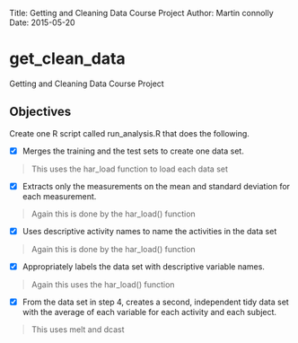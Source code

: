 
Title: Getting and Cleaning Data Course Project
Author: Martin connolly
Date: 2015-05-20

# get_clean_data
Getting and Cleaning Data Course Project

## Objectives

Create one R script called run_analysis.R that does the following. 

- [X] Merges the training and the test sets to create one data set.
> This uses the har_load function to load each data set

- [X] Extracts only the measurements on the mean and standard deviation for each measurement. 
> Again this is done by the har_load() function

- [X] Uses descriptive activity names to name the activities in the data set
> Again this is done by the har_load() function

- [X] Appropriately labels the data set with descriptive variable names. 
> Again this uses the har_load() function

- [X] From the data set in step 4, creates a second, independent tidy data set with the average of each variable for each activity and each subject.
> This uses melt and dcast

